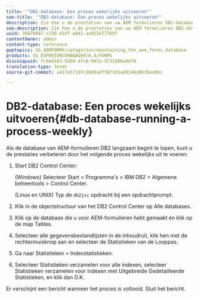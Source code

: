```yaml
---
title: '"DB2-database: Een proces wekelijks uitvoeren"'
seo-title: '"DB2-database: Een proces wekelijks uitvoeren"'
description: Zie hoe u de prestaties van uw AEM formulieren DB2-database kunt verbeteren.
seo-description: Zie hoe u de prestaties van uw AEM formulieren DB2-database kunt verbeteren.
uuid: 36070087-c250-41df-a841-aa922e777697
contentOwner: admin
content-type: reference
geptopics: SG_AEMFORMS/categories/maintaining_the_aem_forms_database
products: SG_EXPERIENCEMANAGER/6.4/FORMS
discoiquuid: fc0e8183-5d50-4fc0-997a-5f3168ba0d70
translation-type: tm+mt
source-git-commit: a417e571d7c3b8da8f38f3d1ad814610636eabbc

---
```



# DB2-database: Een proces wekelijks uitvoeren{#db-database-running-a-process-weekly}

Als de database van AEM-formulieren DB2 langzaam begint te lopen, kunt u de prestaties verbeteren door het volgende proces wekelijks uit te voeren:

1. Start DB2 Control Center:

   (Windows) Selecteer Start > Programma&#39;s > IBM DB2 > Algemene beheertools > Control Center.

   (Linux en UNIX) Typ de `db2jcc` opdracht bij een opdrachtprompt.

1. Klik in de objectstructuur van het DB2 Control Center op Alle databases.
1. Klik op de database die u voor AEM-formulieren hebt gemaakt en klik op de map Tables.
1. Selecteer alle gegevensbestandlijsten in de inhoudruit, klik hen met de rechtermuisknop aan en selecteer de Statistieken van de Looppas.
1. Ga naar Statistieken > Indexstatistieken.
1. Selecteer Statistieken verzamelen voor alle indexen, selecteer Statistieken verzamelen voor indexen met Uitgebreide Gedetailleerde Statistieken, en klik dan O.K.

Er verschijnt een bericht wanneer het proces is voltooid. Sluit het bericht.
